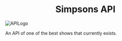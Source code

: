 <h1 align="center"> Simpsons API </h1>

![APILogo](https://user-images.githubusercontent.com/80676295/200481282-0cb6ec11-3042-43a9-8996-34048b4ca6af.png)



An API of one of the best shows that currently exists.
